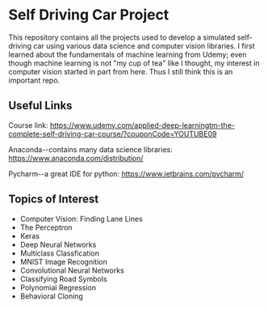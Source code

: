 # Self Driving Car Project

This repository contains all the projects used to develop a simulated self-driving car using various data science and computer vision libraries. I first learned about the fundamentals of machine learning from Udemy; even though machine learning is not "my cup of tea" like I thought, my interest in computer vision started in part from here. Thus I still think this is an important repo.

## Useful Links

Course link: 
https://www.udemy.com/applied-deep-learningtm-the-complete-self-driving-car-course/?couponCode=YOUTUBE09

Anaconda--contains many data science libraries:
https://www.anaconda.com/distribution/

Pycharm--a great IDE for python:
https://www.jetbrains.com/pycharm/

## Topics of Interest
* Computer Vision: Finding Lane Lines
* The Perceptron
* Keras
* Deep Neural Networks
* Multiclass Classfication
* MNIST Image Recognition
* Convolutional Neural Networks
* Classifying Road Symbols
* Polynomial Regression
* Behavioral Cloning
